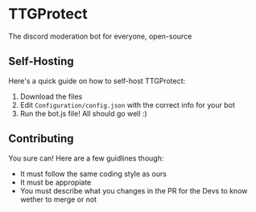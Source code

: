 # TTGProtect
The discord moderation bot for everyone, open-source

## Self-Hosting
Here's a quick guide on how to self-host TTGProtect:
1. Download the files
2. Edit `Configuration/config.json` with the correct info for your bot
3. Run the bot.js file! All should go well :)

## Contributing
You sure can! Here are a few guidlines though:
- It must follow the same coding style as ours
- It must be appropiate
- You must describe what you changes in the PR for the Devs to know wether to merge or not